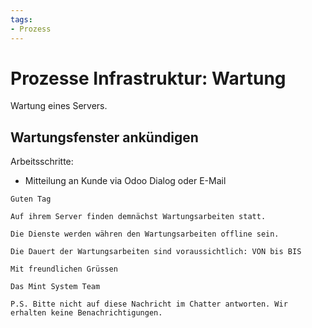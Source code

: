 ```yaml
---
tags:
- Prozess
---
```

# Prozesse Infrastruktur: Wartung
Wartung eines Servers.

## Wartungsfenster ankündigen

Arbeitsschritte:
* Mitteilung an Kunde via Odoo Dialog oder E-Mail

```
Guten Tag

Auf ihrem Server finden demnächst Wartungsarbeiten statt.

Die Dienste werden währen den Wartungsarbeiten offline sein.

Die Dauert der Wartungsarbeiten sind voraussichtlich: VON bis BIS

Mit freundlichen Grüssen

Das Mint System Team

P.S. Bitte nicht auf diese Nachricht im Chatter antworten. Wir erhalten keine Benachrichtigungen.
```